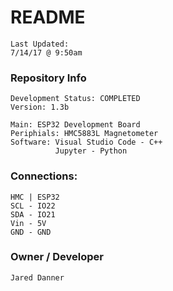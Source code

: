# README #
    Last Updated:
    7/14/17 @ 9:50am

### Repository Info ###
    Development Status: COMPLETED
    Version: 1.3b

    Main: ESP32 Development Board
    Periphials: HMC5883L Magnetometer
    Software: Visual Studio Code - C++
	          Jupyter - Python

### Connections: ###
    HMC | ESP32
    SCL - IO22
    SDA - IO21
    Vin - 5V
    GND - GND

### Owner / Developer ###
    Jared Danner